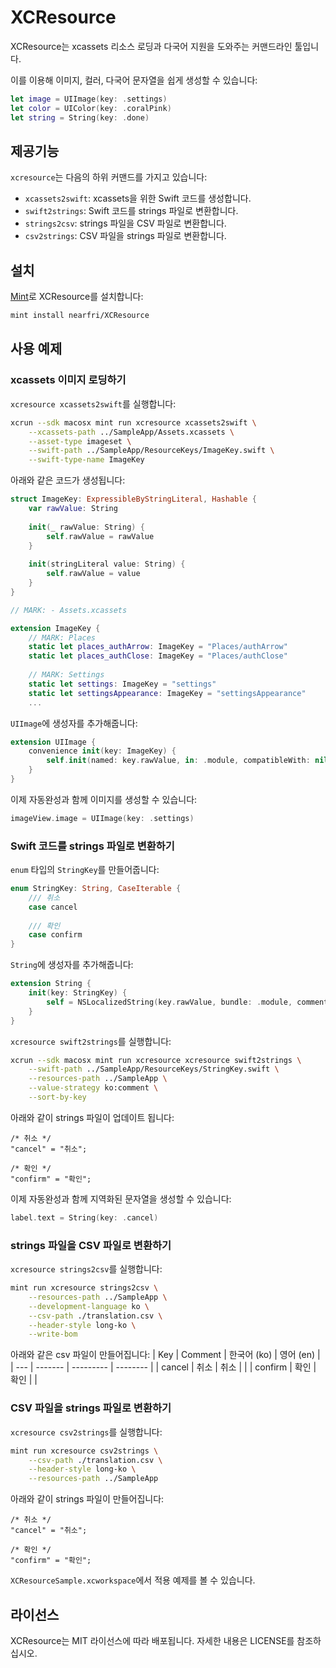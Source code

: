 # XCResource
XCResource는 xcassets 리소스 로딩과 다국어 지원을 도와주는 커맨드라인 툴입니다.

이를 이용해 이미지, 컬러, 다국어 문자열을 쉽게 생성할 수 있습니다:
```swift
let image = UIImage(key: .settings)
let color = UIColor(key: .coralPink)
let string = String(key: .done)
```

## 제공기능
`xcresource`는 다음의 하위 커맨드를 가지고 있습니다:
- `xcassets2swift`: xcassets을 위한 Swift 코드를 생성합니다.
- `swift2strings`: Swift 코드를 strings 파일로 변환합니다.
- `strings2csv`: strings 파일을 CSV 파일로 변환합니다.
- `csv2strings`: CSV 파일을 strings 파일로 변환합니다.

## 설치
[Mint](https://github.com/yonaskolb/Mint)로 XCResource를 설치합니다:
```sh
mint install nearfri/XCResource
```

## 사용 예제

### xcassets 이미지 로딩하기
`xcresource xcassets2swift`를 실행합니다:
```sh
xcrun --sdk macosx mint run xcresource xcassets2swift \
    --xcassets-path ../SampleApp/Assets.xcassets \
    --asset-type imageset \
    --swift-path ../SampleApp/ResourceKeys/ImageKey.swift \
    --swift-type-name ImageKey
```

아래와 같은 코드가 생성됩니다:
```swift
struct ImageKey: ExpressibleByStringLiteral, Hashable {
    var rawValue: String
    
    init(_ rawValue: String) {
        self.rawValue = rawValue
    }
    
    init(stringLiteral value: String) {
        self.rawValue = value
    }
}

// MARK: - Assets.xcassets

extension ImageKey {
    // MARK: Places
    static let places_authArrow: ImageKey = "Places/authArrow"
    static let places_authClose: ImageKey = "Places/authClose"
    
    // MARK: Settings
    static let settings: ImageKey = "settings"
    static let settingsAppearance: ImageKey = "settingsAppearance"
    ...
```

`UIImage`에 생성자를 추가해줍니다:
```swift
extension UIImage {
    convenience init(key: ImageKey) {
        self.init(named: key.rawValue, in: .module, compatibleWith: nil)!
    }
}
```

이제 자동완성과 함께 이미지를 생성할 수 있습니다:
```swift
imageView.image = UIImage(key: .settings)
```

### Swift 코드를 strings 파일로 변환하기
`enum` 타입의 `StringKey`를 만들어줍니다:
```swift
enum StringKey: String, CaseIterable {
    /// 취소
    case cancel
    
    /// 확인
    case confirm
}
```

`String`에 생성자를 추가해줍니다:
```swift
extension String {
    init(key: StringKey) {
        self = NSLocalizedString(key.rawValue, bundle: .module, comment: "")
    }
}
```

`xcresource swift2strings`를 실행합니다:
```sh
xcrun --sdk macosx mint run xcresource xcresource swift2strings \
    --swift-path ../SampleApp/ResourceKeys/StringKey.swift \
    --resources-path ../SampleApp \
    --value-strategy ko:comment \
    --sort-by-key
```

아래와 같이 strings 파일이 업데이트 됩니다:
```
/* 취소 */
"cancel" = "취소";

/* 확인 */
"confirm" = "확인";
```

이제 자동완성과 함께 지역화된 문자열을 생성할 수 있습니다:
```swift
label.text = String(key: .cancel)
```

### strings 파일을 CSV 파일로 변환하기
`xcresource strings2csv`를 실행합니다:
```sh
mint run xcresource strings2csv \
    --resources-path ../SampleApp \
    --development-language ko \
    --csv-path ./translation.csv \
    --header-style long-ko \
    --write-bom
```

아래와 같은 csv 파일이 만들어집니다:
| Key | Comment | 한국어 (ko) | 영어 (en) |
| --- | ------- | --------- | -------- |
| cancel | 취소 | 취소 | |
| confirm | 확인 | 확인 | |

### CSV 파일을 strings 파일로 변환하기
`xcresource csv2strings`를 실행합니다:
```sh
mint run xcresource csv2strings \
    --csv-path ./translation.csv \
    --header-style long-ko \
    --resources-path ../SampleApp
```

아래와 같이 strings 파일이 만들어집니다:
```
/* 취소 */
"cancel" = "취소";

/* 확인 */
"confirm" = "확인";
```

`XCResourceSample.xcworkspace`에서 적용 예제를 볼 수 있습니다.

## 라이선스
XCResource는 MIT 라이선스에 따라 배포됩니다. 자세한 내용은 LICENSE를 참조하십시오.
